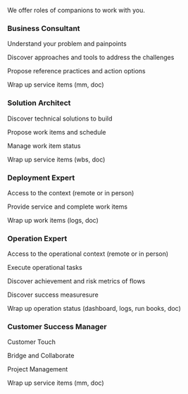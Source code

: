 

We offer roles of companions to work with you.

### Business Consultant
  
Understand your problem and painpoints  
  
Discover approaches and tools to address the challenges  
  
Propose reference practices and action options  

Wrap up service items (mm, doc)
  
  
### Solution Architect  
  
Discover technical solutions to build  
  
Propose work items and schedule   
  
Manage work item status  

Wrap up service items (wbs, doc)  
  
  
### Deployment Expert  

Access to the context (remote or in person)  

Provide service and complete work items   

Wrap up work items (logs, doc)  
  
  
### Operation Expert  

Access to the operational context (remote or in person)  
  
Execute operational tasks   
 
Discover achievement and risk metrics of flows  
  
Discover success measuresure  

Wrap up operation status (dashboard, logs, run books, doc)  
  
  
### Customer Success Manager  
  
Customer Touch  
  
Bridge and Collaborate  
  
Project Management  
  
Wrap up service items (mm, doc)  
  
  
